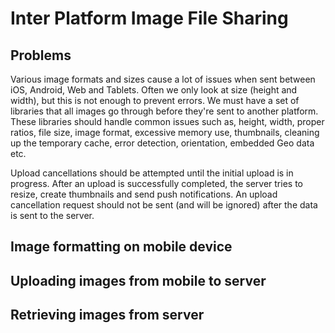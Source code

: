 # Inter Platform Image File Sharing

## Problems

Various image formats and sizes cause a lot of issues when sent between iOS, Android, Web and Tablets. Often we only look at size (height and width), but this is not enough to prevent errors. We must have a set of libraries that all images go through before they're sent to another platform. These libraries should handle common issues such as, height, width, proper ratios, file size, image format, excessive memory use, thumbnails, cleaning up the temporary cache, error detection, orientation, embedded Geo data etc.

Upload cancellations should be attempted until the initial upload is in progress. After an upload is successfully completed, the server tries to resize, create thumbnails and send push notifications. An upload cancellation request should not be sent (and will be ignored) after the data is sent to the server.

## Image formatting on mobile device

## Uploading images from mobile to server

## Retrieving images from server

